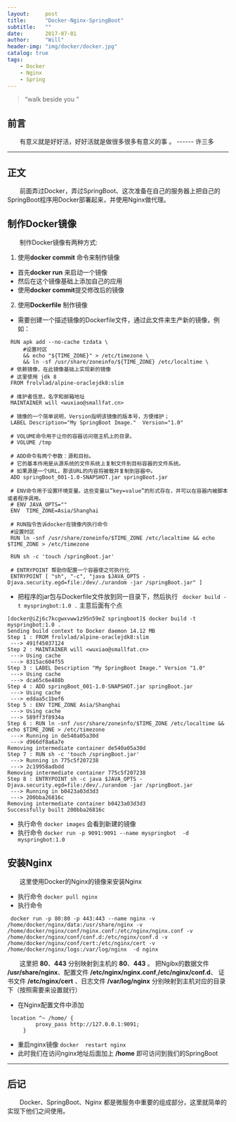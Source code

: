 ```yaml
---
layout:     post
title:      "Docker-Nginx-SpringBoot"
subtitle:   ""
date:       2017-07-01
author:     "Will"
header-img: "img/docker/docker.jpg"
catalog: true
tags:
    - Docker
    - Nginx
    - Spring
---
```


> “walk beside you ”


## 前言 

　　有意义就是好好活，好好活就是做很多很多有意义的事 。
                                ------  许三多

---

## 正文

　　前面弄过Docker，弄过SpringBoot、这次准备在自己的服务器上把自己的SpringBoot程序用Docker部署起来，并使用Nginx做代理。　　

## 制作Docker镜像

　　制作Docker镜像有两种方式:
   1. 使用**docker commit** 命令来制作镜像
   * 首先**docker run** 来启动一个镜像
   * 然后在这个镜像基础上添加自己的应用
   * 使用**docker commit**提交修改后的镜像

   2. 使用**Dockerfile** 制作镜像
   * 需要创建一个描述镜像的Dockerfile文件，通过此文件来生产新的镜像，例如：

   ```
    RUN apk add --no-cache tzdata \
    	#设置时区
    	&& echo "${TIME_ZONE}" > /etc/timezone \
    	&& ln -sf /usr/share/zoneinfo/${TIME_ZONE} /etc/localtime \
    # 依赖镜像，在此镜像基础上实现新的镜像
    # 这里使用 jdk 8
    FROM frolvlad/alpine-oraclejdk8:slim

    # 维护者信息，名字和邮箱地址
    MAINTAINER will <wuxiao@smallfat.cn>

    # 镜像的一个简单说明，Version指明该镜像的版本号，方便维护；
    LABEL Description="My SpringBoot Image."  Version="1.0"

    # VOLUME命令用于让你的容器访问宿主机上的目录。
    # VOLUME /tmp

    # ADD命令有两个参数：源和目标。
    # 它的基本作用是从源系统的文件系统上复制文件到目标容器的文件系统。
    # 如果源是一个URL，那该URL的内容将被载并复制到容器中。
    ADD springBoot_001-1.0-SNAPSHOT.jar springBoot.jar

    # ENV命令用于设置环境变量。这些变量以”key=value”的形式存在，并可以在容器内被脚本或者程序调用。
    # ENV JAVA_OPTS=""
    ENV  TIME_ZONE=Asia/Shanghai

    # RUN指令告诉docker在镜像内执行命令
    #设置时区
    RUN ln -snf /usr/share/zoneinfo/$TIME_ZONE /etc/localtime && echo $TIME_ZONE > /etc/timezone

    RUN sh -c 'touch /springBoot.jar'

    # ENTRYPOINT 帮助你配置一个容器使之可执行化
    ENTRYPOINT [ "sh", "-c", "java $JAVA_OPTS -Djava.security.egd=file:/dev/./urandom -jar /springBoot.jar" ]

   ```

   * 把程序的jar包与Dockerfile文件放到同一目录下，然后执行   ``` docker build -t myspringbot:1.0 .``` 主意后面有个点

   ```
   [docker@iZj6c7kcgwxvww1z95n59eZ springboot]$ docker build -t myspringbot:1.0 .
   Sending build context to Docker daemon 14.12 MB
   Step 1 : FROM frolvlad/alpine-oraclejdk8:slim
    ---> 491f45037124
   Step 2 : MAINTAINER will <wuxiao@smallfat.cn>
    ---> Using cache
    ---> 8315ac604f55
   Step 3 : LABEL Description "My SpringBoot Image." Version "1.0"
    ---> Using cache
    ---> dca65c6e488b
   Step 4 : ADD springBoot_001-1.0-SNAPSHOT.jar springBoot.jar
    ---> Using cache
    ---> eddaa5c1bef6
   Step 5 : ENV TIME_ZONE Asia/Shanghai
    ---> Using cache
    ---> 589ff3f8934a
   Step 6 : RUN ln -snf /usr/share/zoneinfo/$TIME_ZONE /etc/localtime && echo $TIME_ZONE > /etc/timezone
    ---> Running in de540a05a30d
    ---> d966df8a6a7e
   Removing intermediate container de540a05a30d
   Step 7 : RUN sh -c 'touch /springBoot.jar'
    ---> Running in 775c5f207238
    ---> 2c19958adbdd
   Removing intermediate container 775c5f207238
   Step 8 : ENTRYPOINT sh -c java $JAVA_OPTS -Djava.security.egd=file:/dev/./urandom -jar /springBoot.jar
    ---> Running in b0423a03d3d3
    ---> 200bba26816c
   Removing intermediate container b0423a03d3d3
   Successfully built 200bba26816c
   ```

   * 执行命令 ```docker images``` 会看到新建的镜像
   * 执行命令 ```docker run -p 9091:9091 --name myspringbot  -d  myspringbot:1.0```

## 安装Nginx

　　这里使用Docker的Nginx的镜像来安装Nginx
   * 执行命令 ```docker pull nginx```
   * 执行命令

   ```
    docker run -p 80:80 -p 443:443 --name nginx -v /home/docker/nginx/data:/usr/share/nginx -v /home/docker/nginx/conf/nginx.conf:/etc/nginx/nginx.conf -v /home/docker/nginx/conf/conf.d:/etc/nginx/conf.d -v /home/docker/nginx/conf/cert:/etc/nginx/cert -v /home/docker/nginx/logs:/var/log/nginx  -d nginx

   ```

　　这里把 **80**、**443** 分别映射到主机的 **80**、**443** 。
把Ngibx的数据文件 **/usr/share/nginx**、配置文件 **/etc/nginx/nginx.conf**,**/etc/nginx/conf.d**、
证书文件 **/etc/nginx/cert** 、日志文件 **/var/log/nginx**  分别映射到主机对应的目录下（按照需要来设置就行）
   * 在Nginx配置文件中添加

   ```
    location ^~ /home/ {
            proxy_pass http://127.0.0.1:9091;
        }

   ```

   * 重启nginx镜像  ``` docker  restart nginx ```
   * 此时我们在访问nginx地址后面加上 **/home** 即可访问到我们的SpringBoot

---

## 后记

　　Docker、SpringBoot、Nginx 都是微服务中重要的组成部分，这里就简单的实现下他们之间使用。

　　

